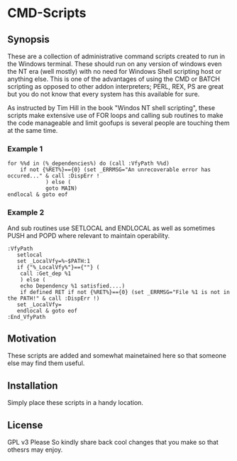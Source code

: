 # CMD-Scripts

## Synopsis
These are a collection of administrative command scripts created to run in the Windows terminal. These should run on any version of windows even the NT era (well mostly) with no need for Windows Shell scripting host or anything else. This is one of the advantages of using the CMD or BATCH scripting as opposed to other addon interpreters; PERL, REX, PS are great but you do not know that every system has this available for sure.

As instructed by Tim Hill in the book "Windos NT shell scripting", these scripts make extensive use of FOR loops and calling sub routines to make the code manageable and limit goofups is several people are touching them at the same time. 

### Example 1
```
for %%d in (%_dependencies%) do (call :VfyPath %%d)
	if not {%RET%}=={0} (set _ERRMSG="An unrecoverable error has occured..." & call :DispErr !
			) else (
			goto MAIN)
endlocal & goto eof
``` 
 
### Example 2
And sub routines use SETLOCAL and ENDLOCAL as well as sometimes PUSH and POPD where relevant to maintain operability. 
```
:VfyPath
   setlocal
   set _LocalVfy=%~$PATH:1
   if {"%_LocalVfy%"}=={""} (
	call :Get_dep %1
	) else (
	echo Dependency %1 satisfied....)
	if defined RET if not {%RET%}=={0} (set _ERRMSG="File %1 is not in the PATH!" & call :DispErr !)
   set _LocalVfy=
   endlocal & goto eof
:End_VfyPath
 ```

## Motivation
These scripts are added and somewhat mainetained here so that someone else may find them useful. 

## Installation

Simply place these scripts in a handy location.   

## License
GPL v3 Please 
So kindly share back cool changes that you make so that othesrs may enjoy. 
